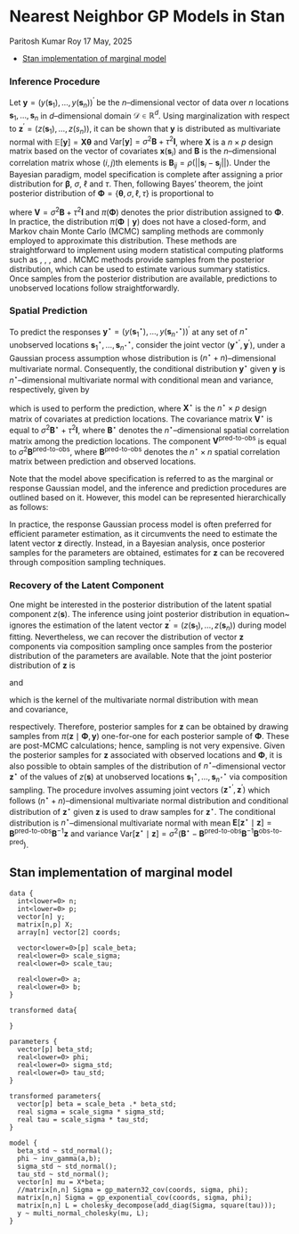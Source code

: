 Nearest Neighbor GP Models in Stan
================
Paritosh Kumar Roy
17 May, 2025

- [Stan implementation of marginal
  model](#stan-implementation-of-marginal-model)

### Inference Procedure

Let $\mathbf{y} = (y(\mathbf{s}_1),\ldots, y(\mathbf{s}_n))^\prime$ be
the $n$–dimensional vector of data over $n$ locations
$\mathbf{s}_1,\ldots,\mathbf{s}_n$ in $d$–dimensional domain
$\mathcal{D} \in \mathbb{R}^{d}$. Using marginalization with respect to
$\mathbf{z}^\prime = (z(\mathbf{s}_1),\ldots,z(s_n))$, it can be shown
that $\mathbf{y}$ is distributed as multivariate normal with
$\mathbb{E}[\mathbf{y}] = \mathbf{X}\boldsymbol{\theta}$ and
$\text{Var}[\mathbf{y}] = \sigma^2 \mathbf{B} + \tau^2\mathbf{I}$, where
$\mathbf{X}$ is a $n \times p$ design matrix based on the vector of
covariates $\mathbf{x}(\mathbf{s}_i)$ and $\mathbf{B}$ is the
$n$–dimensional correlation matrix whose $(i,j)$th elements is
$\mathbf{B}_{ij} = \rho(||\mathbf{s}_i-\mathbf{s}_j||)$. Under the
Bayesian paradigm, model specification is complete after assigning a
prior distribution for $\boldsymbol{\beta}$, $\sigma$, $\ell$ and
$\tau$. Then, following Bayes’ theorem, the joint posterior distribution
of $\boldsymbol{\Phi} = \{\boldsymbol{\theta}, \sigma, \ell, \tau\}$ is
proportional to  
  
where $\mathbf{V} = \sigma^2 \mathbf{B} + \tau^2\mathbf{I}$ and
$\pi(\boldsymbol{\Phi})$ denotes the prior distribution assigned to
$\boldsymbol{\Phi}$. In practice, the distribution
$\pi(\boldsymbol{\Phi} \mid \mathbf{y})$ does not have a closed-form,
and Markov chain Monte Carlo (MCMC) sampling methods are commonly
employed to approximate this distribution. These methods are
straightforward to implement using modern statistical computing
platforms such as , , , and . MCMC methods provide samples from the
posterior distribution, which can be used to estimate various summary
statistics. Once samples from the posterior distribution are available,
predictions to unobserved locations follow straightforwardly.

### Spatial Prediction

To predict the responses
$\mathbf{y}^{\star} = (y(\mathbf{s}_1^\star),\ldots,y(\mathbf{s}_{n^\star}^\star))^\prime$
at any set of $n^\star$ unobserved locations
$\mathbf{s}_1^\star,\ldots,\mathbf{s}_{n^\star}^\star$, consider the
joint vector $(\mathbf{y}^{\star\prime},\mathbf{y}^\prime)$, under a
Gaussian process assumption whose distribution is
$(n^\star + n)$–dimensional multivariate normal. Consequently, the
conditional distribution $\mathbf{y}^\star$ given $\mathbf{y}$ is
$n^\star$–dimensional multivariate normal with conditional mean and
variance, respectively, given by  
  
which is used to perform the prediction, where $\mathbf{X}^\star$ is the
$n^\star \times p$ design matrix of covariates at prediction locations.
The covariance matrix $\mathbf{V}^\star$ is equal to
$\sigma^2 \mathbf{B}^\star + \tau^2 \mathbf{I}$, where
$\mathbf{B}^\star$ denotes the $n^\star$–dimensional spatial correlation
matrix among the prediction locations. The component
$\mathbf{V}^{\text{pred-to-obs}}$ is equal to
$\sigma^2 \mathbf{B}^{\text{pred-to-obs}}$, where
$\mathbf{B}^\text{pred-to-obs}$ denotes the $n^\star \times n$ spatial
correlation matrix between prediction and observed locations.

Note that the model above specification is referred to as the marginal
or response Gaussian model, and the inference and prediction procedures
are outlined based on it. However, this model can be represented
hierarchically as follows:  
  
In practice, the response Gaussian process model is often preferred for
efficient parameter estimation, as it circumvents the need to estimate
the latent vector $\mathbf{z}$ directly. Instead, in a Bayesian
analysis, once posterior samples for the parameters are obtained,
estimates for $\mathbf{z}$ can be recovered through composition sampling
techniques.

### Recovery of the Latent Component

One might be interested in the posterior distribution of the latent
spatial component $z(\boldsymbol{s})$. The inference using joint
posterior distribution in equation~ ignores the estimation of the latent
vector
$\mathbf{z}^\prime = (z(\boldsymbol{s}_1), \ldots, z(\boldsymbol{s}_n))$
during model fitting. Nevertheless, we can recover the distribution of
vector $\mathbf{z}$ components via composition sampling once samples
from the posterior distribution of the parameters are available. Note
that the joint posterior distribution of $\mathbf{z}$ is  
  
and  
  
which is the kernel of the multivariate normal distribution with mean  
and covariance,  
  
respectively. Therefore, posterior samples for $\mathbf{z}$ can be
obtained by drawing samples from
$\pi(\mathbf{z} \mid \boldsymbol{\Phi}, \mathbf{y})$ one-for-one for
each posterior sample of $\boldsymbol{\Phi}$. These are post-MCMC
calculations; hence, sampling is not very expensive. Given the posterior
samples for $\mathbf{z}$ associated with observed locations and
$\boldsymbol{\Phi}$, it is also possible to obtain samples of the
distribution of $n^\star$–dimensional vector $\mathbf{z}^\star$ of the
values of $z(\mathbf{s})$ at unobserved locations
$\mathbf{s}_{1}^\star, \ldots, \mathbf{s}_{n^\star}^\star$ via
composition sampling. The procedure involves assuming joint vectors
$(\mathbf{z}^{\star\prime},\mathbf{z}^\prime)$ which follows
$(n^\star + n)$–dimensional multivariate normal distribution and
conditional distribution of $\mathbf{z}^\star$ given $\mathbf{z}$ is
used to draw samples for $\mathbf{z}^\star$. The conditional
distribution is $n^\star$–dimensional multivariate normal with mean
$\mathbf{E}[\mathbf{z}^\star \mid \mathbf{z}] = \mathbf{B}^{\text{pred-to-obs}} \mathbf{B}^{-1} \mathbf{z}$
and variance
$\text{Var}[\mathbf{z}^\star \mid \mathbf{z}] = \sigma^2 (\mathbf{B}^\star - \mathbf{B}^{\text{pred-to-obs}} \mathbf{B}^{-1} \mathbf{B}^{\text{obs-to-pred}})$.

## Stan implementation of marginal model

    data {
      int<lower=0> n;
      int<lower=0> p;
      vector[n] y;
      matrix[n,p] X;
      array[n] vector[2] coords;
      
      vector<lower=0>[p] scale_beta;
      real<lower=0> scale_sigma;
      real<lower=0> scale_tau;
      
      real<lower=0> a;
      real<lower=0> b;
    }

    transformed data{
      
    }

    parameters {
      vector[p] beta_std;
      real<lower=0> phi;
      real<lower=0> sigma_std;
      real<lower=0> tau_std;
    }

    transformed parameters{
      vector[p] beta = scale_beta .* beta_std;
      real sigma = scale_sigma * sigma_std;
      real tau = scale_sigma * tau_std;
    }

    model {
      beta_std ~ std_normal();
      phi ~ inv_gamma(a,b);
      sigma_std ~ std_normal();
      tau_std ~ std_normal();
      vector[n] mu = X*beta;
      //matrix[n,n] Sigma = gp_matern32_cov(coords, sigma, phi);
      matrix[n,n] Sigma = gp_exponential_cov(coords, sigma, phi);
      matrix[n,n] L = cholesky_decompose(add_diag(Sigma, square(tau)));
      y ~ multi_normal_cholesky(mu, L);
    }

